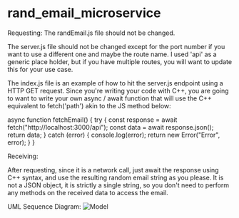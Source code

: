 # rand_email_microservice

Requesting:
The randEmail.js file should not be changed.

The server.js file should not be changed except for the port number if you want to use a different one and maybe the route name. I used 'api' as a generic place holder, but if you have multiple routes, you will want to update this for your use case.

The index.js file is an example of how to hit the server.js endpoint using a HTTP GET request. Since you're writing your code with C++, you are going to want to write your own async / await function that will use the C++ equivalent to fetch('path') akin to the JS method below:

async function fetchEmail() {
try {
const response = await fetch("http://localhost:3000/api");
const data = await response.json();
return data;
} catch (error) {
console.log(error);
return new Error("Error", error);
}
}

Receiving:

After requesting, since it is a network call, just await the response using C++ syntax, and use the resulting random email string as you please. It is not a JSON object, it is strictly a single string, so you don't need to perform any methods on the received data to access the email.

UML Sequence Diagram:
![Model]('uml_diagram.svg')

